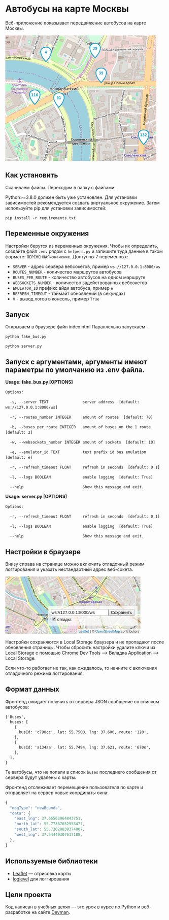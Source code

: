 # Автобусы на карте Москвы

Веб-приложение показывает передвижение автобусов на карте Москвы.

<img src="screenshots/buses.gif">

## Как установить

Скачиваем файлы. Переходим в папку с файлами.

Python>=3.8.0 должен быть уже установлен. Для установки зависимостей рекомендуется создать виртуальное окружение. Затем используйте pip для установки зависимостей:

```
pip install -r requirements.txt
```

## Переменные окружения

Настройки берутся из переменных окружения. Чтобы их определить, создайте файл `.env` рядом с `helpers.py` и запишите туда данные в таком формате: `ПЕРЕМЕННАЯ=значение`.
Доступны 7 переменных:

- `SERVER` - адрес сервера вебсокетов, пример `ws://127.0.0.1:8080/ws`
- `ROUTES_NUMBER` - количество маршрутов автобусов
- `BUSES_PER_ROUTE` - количество автобусов на одном маршруте
- `WEBSOCKETS_NUMBER` - количество задействованных вебсокетов
- `EMULATOR_ID` префикс айди автобуса, пример `е`
- `REFRESH_TIMEOUT` - таймайт обновлений (в секундах)
- `V` - вывод логов в консоль, пример `True`

## Запуск

Открываем в браузере файл index.html
Параллельно запускаем -

```
python fake_bus.py
```
```
python server.py
```

## Запуск с аргументами, аргументы имеют параметры по умолчанию из .env файла.

**Usage: fake_bus.py [OPTIONS]**

`Options:`

`  -s, --server TEXT               server address  [default: ws://127.0.0.1:8080/ws]`

`  -r, --routes_number INTEGER     amount of routes  [default: 70]`

`  -b, --buses_per_route INTEGER   amount of buses on the 1 route  [default: 2]`

`  -w, --websockets_number INTEGER amount of sockets  [default: 10]`

`  -e, --emulator_id TEXT          text prefix id bus emulation  [default: e]`

`  -r, --refresh_timeout FLOAT     refresh in seconds  [default: 0.1]`

`  -l, --logs BOOLEAN              enable logging  [default: True]`

`  --help                          Show this message and exit.`


**Usage: server.py [OPTIONS]**

`Options:`

`  -r, --refresh_timeout FLOAT     refresh in seconds  [default: 0.1]`

`  -l, --logs BOOLEAN              enable logging  [default: True]`

`  --help                          Show this message and exit.`


## Настройки в браузере

Внизу справа на странице можно включить отладочный режим логгирования и указать нестандартный адрес веб-сокета.

<img src="screenshots/settings.png">

Настройки сохраняются в Local Storage браузера и не пропадают после обновления страницы. Чтобы сбросить настройки удалите ключи из Local Storage с помощью Chrome Dev Tools —> Вкладка Application —> Local Storage.

Если что-то работает не так, как ожидалось, то начните с включения отладочного режима логгирования.


## Формат данных

Фронтенд ожидает получить от сервера JSON сообщение со списком автобусов:

```JS
{'Buses',
  buses: [
    {
      busId: 'c790сс', lat: 55.7500, lng: 37.600, route: '120',
    },
    {
      busId: 'a134aa', lat: 55.7494, lng: 37.621, route: '670к',
    },
  ],
}
```

Те автобусы, что не попали в список `buses` последнего сообщения от сервера будут удалены с карты.

Фронтенд отслеживает перемещение пользователя по карте и отправляет на сервер новые координаты окна:

```js
{
  "msgType": "newBounds",
  "data": {
    "east_lng": 37.65563964843751,
    "north_lat": 55.77367652953477,
    "south_lat": 55.72628839374007,
    "west_lng": 37.54440307617188,
  },
}
```



## Используемые библиотеки

- [Leaflet](https://leafletjs.com/) — отрисовка карты
- [loglevel](https://www.npmjs.com/package/loglevel) для логгирования


## Цели проекта

Код написан в учебных целях — это урок в курсе по Python и веб-разработке на сайте [Devman](https://dvmn.org).
